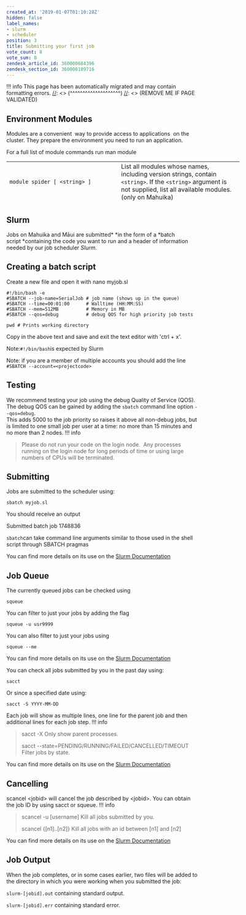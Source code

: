 ```yaml
---
created_at: '2019-01-07T01:10:28Z'
hidden: false
label_names:
- slurm
- scheduler
position: 3
title: Submitting your first job
vote_count: 8
vote_sum: 8
zendesk_article_id: 360000684396
zendesk_section_id: 360000189716
---
```



[//]: <> (REMOVE ME IF PAGE VALIDATED)
[//]: <> (vvvvvvvvvvvvvvvvvvvv)
!!! info
    This page has been automatically migrated and may contain formatting errors.
[//]: <> (^^^^^^^^^^^^^^^^^^^^)
[//]: <> (REMOVE ME IF PAGE VALIDATED)
## Environment Modules

Modules are a convenient  way to provide access to applications  on the
cluster. They prepare the environment you need to run an application.

For a full list of module commands run man module

<table style="height: 110px; width: 861.4px;">
<tbody>
<tr class="odd">
<td
style="width: 275px"><code>module spider [ &lt;string&gt; ]</code></td>
<td style="width: 301.4px">List all modules whose names, including
version strings, contain <code>&lt;string&gt;</code>. If the
<code>&lt;string&gt;</code> argument is not supplied, list all available
modules. (only on Mahuika)</td>
</tr>
<tr class="even">
<td style="width: 275px"><code>module show &lt;string&gt;</code></td>
<td style="width: 301.4px">Show the contents of the module given
by <code>&lt;string&gt;</code>. If only the module name (e.g.
<code>Python</code>) is given, show the default module of that name. If
both name and version are given, show that particular version
module.</td>
</tr>
<tr class="odd">
<td style="width: 275px"><code>module load &lt;string&gt;</code></td>
<td style="width: 301.4px">Load the module (name and version) given
by <code>&lt;string&gt;</code>. If no version is given, load the default
version.</td>
</tr>
<tr class="even">
<td
style="width: 275px"><code>module list [ &lt;string&gt; ]</code></td>
<td style="width: 301.4px">List all currently loaded modules whose
names, including version strings, contain <code>&lt;string&gt;</code>.
If the <code>&lt;string&gt;</code> argument is not supplied, list all
currently loaded modules.</td>
</tr>
</tbody>
</table>

## Slurm

Jobs on Mahuika and Māui are submitted* *in the form of a *batch
script *containing the code you want to run and a header of information
needed by our job scheduler *Slurm.*

## Creating a batch script

Create a new file and open it with nano myjob.sl

    #!/bin/bash -e
    #SBATCH --job-name=SerialJob # job name (shows up in the queue)
    #SBATCH --time=00:01:00      # Walltime (HH:MM:SS)
    #SBATCH --mem=512MB          # Memory in MB
    #SBATCH --qos=debug          # debug QOS for high priority job tests

    pwd # Prints working directory

Copy in the above text and save and exit the text editor with 'ctrl +
x'.

Note:`#!/bin/bash`is expected by Slurm

Note: if you are a member of multiple accounts you should add the line
`#SBATCH --account=<projectcode>`

## Testing

We recommend testing your job using the debug Quality of Service (QOS). 
The debug QOS can be gained by adding the `sbatch` command line option
`--qos=debug`.  
This adds 5000 to the job priority so raises it above all non-debug
jobs, but is limited to one small job per user at a time: no more than
15 minutes and no more than 2 nodes.
!!! info
>
> Please do not run your code on the login node.  Any processes running
> on the login node for long periods of time or using large numbers of
> CPUs will be terminated.

## Submitting

Jobs are submitted to the scheduler using:

    sbatch myjob.sl

You should receive an output

Submitted batch job 1748836

`sbatch`can take command line arguments similar to those used in the
shell script through SBATCH pragmas

You can find more details on its use on the [Slurm
Documentation](https://slurm.schedmd.com/sbatch.html)

## Job Queue

The currently queued jobs can be checked using 

    squeue

You can filter to just your jobs by adding the flag

    squeue -u usr9999

You can also filter to just your jobs using

    squeue --me

You can find more details on its use on the [Slurm
Documentation](https://slurm.schedmd.com/squeue.html)

You can check all jobs submitted by you in the past day using:

    sacct

Or since a specified date using:

    sacct -S YYYY-MM-DD

Each job will show as multiple lines, one line for the parent job and
then additional lines for each job step.
!!! info
>
> sacct -X Only show parent processes.
>
> sacct --state=PENDING/RUNNING/FAILED/CANCELLED/TIMEOUT Filter jobs by
> state.

You can find more details on its use on the [Slurm
Documentation](https://slurm.schedmd.com/sacct.html)

##  Cancelling

scancel &lt;jobid&gt; will cancel the job described by &lt;jobid&gt;.
You can obtain the job ID by using sacct or squeue.
!!! info
>
> scancel -u \[username\] Kill all jobs submitted by you.
>
> scancel {\[n1\]..\[n2\]} Kill all jobs with an id between \[n1\] and
> \[n2\]

You can find more details on its use on the [Slurm
Documentation](https://slurm.schedmd.com/scancel.html)

## Job Output

When the job completes, or in some cases earlier, two files will be
added to the directory in which you were working when you submitted the
job:

`slurm-[jobid].out` containing standard output.

`slurm-[jobid].err` containing standard error.
